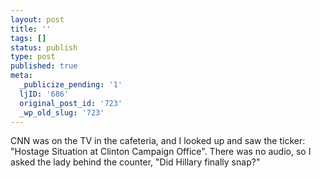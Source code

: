 ```yaml
---
layout: post
title: ''
tags: []
status: publish
type: post
published: true
meta:
  _publicize_pending: '1'
  ljID: '686'
  original_post_id: '723'
  _wp_old_slug: '723'
---
```

CNN was on the TV in the cafeteria, and I looked up and saw the ticker: "Hostage Situation at Clinton Campaign Office".  There was no audio, so I asked the lady behind the counter, "Did Hillary finally snap?"
